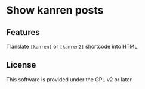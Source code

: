 # Show kanren posts

## Features

Translate `[kanren]` or `[kanren2]` shortcode into HTML.

## License

This software is provided under the GPL v2 or later.
